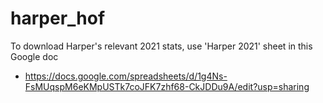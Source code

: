 # harper_hof

To download Harper's relevant 2021 stats, use 'Harper 2021' sheet in this Google doc
* https://docs.google.com/spreadsheets/d/1g4Ns-FsMUqspM6eKMpUSTk7coJFK7zhf68-CkJDDu9A/edit?usp=sharing
